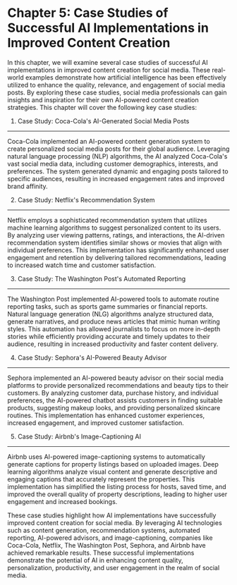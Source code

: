 Chapter 5: Case Studies of Successful AI Implementations in Improved Content Creation
=====================================================================================

In this chapter, we will examine several case studies of successful AI implementations in improved content creation for social media. These real-world examples demonstrate how artificial intelligence has been effectively utilized to enhance the quality, relevance, and engagement of social media posts. By exploring these case studies, social media professionals can gain insights and inspiration for their own AI-powered content creation strategies. This chapter will cover the following key case studies:

1. Case Study: Coca-Cola's AI-Generated Social Media Posts
----------------------------------------------------------

Coca-Cola implemented an AI-powered content generation system to create personalized social media posts for their global audience. Leveraging natural language processing (NLP) algorithms, the AI analyzed Coca-Cola's vast social media data, including customer demographics, interests, and preferences. The system generated dynamic and engaging posts tailored to specific audiences, resulting in increased engagement rates and improved brand affinity.

2. Case Study: Netflix's Recommendation System
----------------------------------------------

Netflix employs a sophisticated recommendation system that utilizes machine learning algorithms to suggest personalized content to its users. By analyzing user viewing patterns, ratings, and interactions, the AI-driven recommendation system identifies similar shows or movies that align with individual preferences. This implementation has significantly enhanced user engagement and retention by delivering tailored recommendations, leading to increased watch time and customer satisfaction.

3. Case Study: The Washington Post's Automated Reporting
--------------------------------------------------------

The Washington Post implemented AI-powered tools to automate routine reporting tasks, such as sports game summaries or financial reports. Natural language generation (NLG) algorithms analyze structured data, generate narratives, and produce news articles that mimic human writing styles. This automation has allowed journalists to focus on more in-depth stories while efficiently providing accurate and timely updates to their audience, resulting in increased productivity and faster content delivery.

4. Case Study: Sephora's AI-Powered Beauty Advisor
--------------------------------------------------

Sephora implemented an AI-powered beauty advisor on their social media platforms to provide personalized recommendations and beauty tips to their customers. By analyzing customer data, purchase history, and individual preferences, the AI-powered chatbot assists customers in finding suitable products, suggesting makeup looks, and providing personalized skincare routines. This implementation has enhanced customer experiences, increased engagement, and improved customer satisfaction.

5. Case Study: Airbnb's Image-Captioning AI
-------------------------------------------

Airbnb uses AI-powered image-captioning systems to automatically generate captions for property listings based on uploaded images. Deep learning algorithms analyze visual content and generate descriptive and engaging captions that accurately represent the properties. This implementation has simplified the listing process for hosts, saved time, and improved the overall quality of property descriptions, leading to higher user engagement and increased bookings.

These case studies highlight how AI implementations have successfully improved content creation for social media. By leveraging AI technologies such as content generation, recommendation systems, automated reporting, AI-powered advisors, and image-captioning, companies like Coca-Cola, Netflix, The Washington Post, Sephora, and Airbnb have achieved remarkable results. These successful implementations demonstrate the potential of AI in enhancing content quality, personalization, productivity, and user engagement in the realm of social media.

